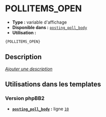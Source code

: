 # POLLITEMS_OPEN
* __Type :__ variable d'affichage
* __Disponible dans :__ [`posting_poll_body`](../tpl/var/posting_poll_body.md)
* __Utilisation :__

```html
{POLLITEMS_OPEN}
```

## Description
[*Ajouter une description*](https://fa-tvars.appspot.com/var/POLLITEMS_OPEN)

## Utilisations dans les templates

### Version phpBB2
* __[`posting_poll_body`](../tpl/var/posting_poll_body.md#readme) :__ ligne [`10`](../tpl/src/subsilver/posting_poll_body.tpl#L10)